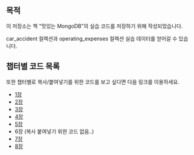 ## 목적
이 저장소는 책 "맛있는 MongoDB"의 실습 코드를 저장하기 위해 작성되었습니다.

car_accident 컬렉션과 operating_expenses 컬렉션 실습 데이터를 얻어갈 수 있습니다.

## 챕터별 코드 목록

또한 챕터별로 복사/붙여넣기를 위한 코드를 보고 싶다면 다음 링크를 이용하세요.
- [1장](챕터별&#32;코드/Chapter&#32;1.md)
- [2장](챕터별&#32;코드/Chapter&#32;12.md)
- [3장](챕터별&#32;코드/Chapter&#32;13.md)
- [4장](챕터별&#32;코드/Chapter&#32;14.md)
- [5장](챕터별&#32;코드/Chapter&#32;15.md)
- 6장 (복사 붙여넣기 위한 코드 없음..)
- [7장](챕터별&#32;코드/Chapter&#32;17.md)
- [8장](챕터별&#32;코드/Chapter&#32;18.md)
